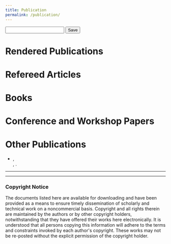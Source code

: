 ```yaml
---
title: Publication
permalink: /publication/
---
```


<head>
<script type="text/javascript" src="https://cdn.jsdelivr.net/gh/pcooksey/bibtex-js/src/bibtex_js.js">
  <textarea id="bibtex_input" style="display:none;">
          @article{Haglund2019142,
          abstract = {With the expiration of key patents on additive manufacturing, 3D printing devices have become extremely inexpensive. Therefore, the use of 3D printing in biomedical applications has blossomed in the past decade. Low-cost, high-quality instruments have become widely used in both industrial and academic settings. Fused deposition modeling using polymers such as polylactic acid, polycaprolactone, or other composites are now combined with bioprinting to open new avenues to cutting-edge research toward musculoskeletal repair and regeneration such as prevascularized bone or soft-tissue constructs. Most importantly, these tools are being widely used to generate composite scaffolds representing matrices on which to culture cells of various tissue types such as bone, cartilage, cardiac, and nervous tissue. 3D printed composite matrix scaffolds are being tested in sophisticated in vitro and in vivo preclinical models, paving the way for future clinical translation where the ultimate goal is to generate functional replacement tissues.},
          annote = {cited By 0},
          author = {Haglund, Lisbet and Ahangar, Pouyan and Rosenzweig, Derek H.},
          doi = {10.1016/j.cobme.2019.06.002},
          issn = {24684511},
          journal = {Current Opinion in Biomedical Engineering},
          keywords = {3D printed,Bioprinted,Composite,Hydrogels,Matrix scaffold,Tissue engineering},
          pages = {142--148},
          title = {{Advancements in 3D printed scaffolds to mimic matrix complexities for musculoskeletal repair}},
          volume = {10},
          year = {2019}
          }
        @article{Fairag201915306,
        abstract = {Large bone defects represent a significant challenge for clinicians and surgeons. Tissue engineering for bone regeneration represents an innovative solution for this dilemma and may yield attractive alternate bone substitutes. Three-dimensional (3D) printing with inexpensive desktop printers shows promise in generating high-resolution structures mimicking native tissues using biocompatible, biodegradable, and cost-effective thermoplastics, which are already FDA-approved for food use, drug delivery, and many medical devices. Microporous 3D-printed polylactic acid scaffolds, with different pore sizes (500, 750, and 1000 $\mu$m), were designed and manufactured using an inexpensive desktop 3D printer, and the mechanical properties were assessed. The scaffolds were compared for cell growth, activity, and bone-like tissue formation using primary human osteoblasts. Osteoblasts showed high proliferation, metabolic activity, and osteogenic matrix protein production, in which 750 $\mu$m pore-size scaffolds showed superiority. Further experimentation using human mesenchymal stem cells on 750 $\mu$m pore scaffolds showed their ability in supporting osteogenic differentiation. These findings suggest that even in the absence of any surface modifications, low-cost 750 $\mu$m pore-size 3D-printed scaffolds may be suitable as a bone substitute for repair of large bone defects.},
        annote = {cited By 7},
        author = {Fairag, Rayan and Rosenzweig, Derek H. and Ramirez-Garcialuna, Jose L. and Weber, Michael H. and Haglund, Lisbet},
        doi = {10.1021/acsami.9b02502},
        issn = {19448252},
        journal = {ACS Applied Materials and Interfaces},
        keywords = {3D printing,PLA,bone defect,bone repair,human osteoblasts,low-cost,mesenchymal stem cells,tissue engineering},
        number = {17},
        pages = {15306--15315},
        title = {{Three-Dimensional Printed Polylactic Acid Scaffolds Promote Bone-like Matrix Deposition in Vitro}},
        volume = {11},
        year = {2019}
        }
        @article{Ahangar2019,
        abstract = {Additive manufacturing (AM) has emerged over the past four decades as a cost-effective, on-demand modality for fabrication of geometrically complex objects. The ability to design and print virtually any object shape using a diverse array of materials, such as metals, polymers, ceramics and bioinks, has allowed for the adoption of this technology for biomedical applications in both research and clinical settings. Current advancements in tissue engineering and regeneration, therapeutic delivery, medical device fabrication and operative management planning ensure that AM will continue to play an increasingly important role in the future of healthcare. In this review, we outline current biomedical applications of common AM techniques and materials.},
        annote = {cited By 11},
        author = {Ahangar, Pouyan and Cooke, Megan E. and Weber, Michael H. and Rosenzweig, Derek H.},
        doi = {10.3390/app9081713},
        issn = {20763417},
        journal = {Applied Sciences (Switzerland)},
        keywords = {3D printing,Additive manufacturing,Biomedical devices,Bioprinting,Rapid prototyping,Regenerative medicine,Tissue engineering},
        number = {8},
        title = {{Current biomedical applications of 3D printing and additive manufacturing}},
        volume = {9},
        year = {2019}
        }
        @article{Akoury2019,
        abstract = {Background: Bisphosphonates (BPs) including zoledronate (zol) have become standard care for bone metastases as they effectively inhibit tumor-induced osteolysis and associated pain. Several studies have also suggested that zol has direct anti-tumor activity. Systemic administration at high doses is the current approach to deliver zol, yet it has been associated with debilitating side effects. Local therapeutic delivery offers the ability to administer much lower total dosage, while at the same time maintaining sustained high-local drug concentration directly at the target treatment site. Here, we aimed to assess effects of lower doses of zol on bone metastases over a longer time. Methods: Prostate cancer cell line LAPC4 and prostate-induced bone metastasis cells were treated with zol at 1, 3 and 10 $\mu$M for 7 days. Following treatment, cell proliferation was assessed using Almarblue{\textregistered}, Vybrant MTT{\textregistered}, and Live/Dead{\textregistered} viability/cytotoxicity assays. Additionally, cell migration and invasion were carried out using Falcon™ cell culture inserts and Cultrex{\textregistered} 3D spheroid cell invasion assays respectively. Results: We show that treatment with 3-10 $\mu$M zol over 7-days significantly decreased cell proliferation in both the prostate cancer cell line LAPC4 and cells from spine metastases secondary to prostate cancer. Using the same low-dose and longer time course for treatment, we demonstrate that 10 $\mu$M zol also significantly inhibits tumor cell migration and 3D-cell growth/invasion. Conclusions: This project harnesses the potential of using zol at low doses for longer treatment periods, which may be a viable treatment modality when coupled with biomaterials or biodevices for local delivery.},
        annote = {cited By 1},
        author = {Akoury, Elie and Ahangar, Pouyan and Nour, Antone and Lapointe, Jacques and Gu{\'{e}}rard, Karl Philippe and Haglund, Lisbet and Rosenzweig, Derek H. and Weber, Michael H.},
        doi = {10.1186/s12935-019-0745-x},
        issn = {14752867},
        journal = {Cancer Cell International},
        keywords = {Bone metastases secondary to prostate,Cellular assays,Direct in vitro treatment,Low doses,Zoledronate},
        number = {1},
        title = {{Low-dose zoledronate for the treatment of bone metastasis secondary to prostate cancer}},
        volume = {19},
        year = {2019}
        }
        @conference{Akoury20191245,
        abstract = {Zoledronate (Zol) is a bone-preserving/ anti-Tumoral drug that is widely used for the treatment of many cancers including spinal bone metastases. High systemic Zol doses required to elicit an adequate effect in the spine often lead to significant side effects, limiting its prolonged use and effectiveness. Here, we aim to provide an alternative strategy to locally deliver Zol at the tumor site. We show that nanoporous 3D-printed scaffolds can be loaded with Zol and possess the ability to release Zol (10-28{\%}) over a sustained period. Additionally, we demonstrate that Zol-impregnated scaffolds, mostly Gel Lay, impair the proliferation of the prostate cancer cell line LAPC4 and the prostate-induced bone metastasis cells in vitro. 3D-printed nanoporous polymers offer a novel and versatile opportunity for potential local delivery of drugs in future clinical settings. These polymers can decrease systemic exposure and related side effects of Zol while at the same time concentrating the drug effect at the tumor site thereby inhibiting tumor proliferation. Also, these scaffolds could be co-printed or coupled with other materials to produce custom implants that offer better structural support for bone growth at the tumor site following resection.},
        annote = {cited By 1},
        author = {Akoury, Elie and Weber, Michael H. and Rosenzweig, Derek H.},
        booktitle = {MRS Advances},
        doi = {10.1557/adv.2019.156},
        issn = {20598521},
        keywords = {3D printing,nanostructure},
        number = {21},
        pages = {1245--1251},
        title = {{3D-Printed Nanoporous Scaffolds Impregnated with Zoledronate for the Treatment of Spinal Bone Metastases}},
        volume = {4},
        year = {2019}
        }
        @article{Ahangar2018,
        abstract = {The spine is the most common site of bone metastasis, often originating from prostate, lung, and breast cancers. High systemic doses of chemotherapeutics such as doxorubicin (DOX), cisplatin, or paclitaxel often have severe side effects. Surgical removal of spine metastases also leaves large defects which cannot spontaneously heal and require bone grafting. To circumvent these issues, we designed an approach for local chemotherapeutic delivery within 3D-printed scaffolds which could also potentially serve as a bone substitute. Direct treatment of prostate cancer cell line LAPC4 and patient derived spine metastases cells with 0.01 $\mu$M DOX significantly reduced metabolic activity, proliferation, migration, and spheroid growth. We then assessed uptake and release of DOX in a series of porous 3D-printed scaffolds on LAPC4 cells as well as patient-derived spine metastases cells. Over seven days, 60-75{\%} of DOX loaded onto scaffolds could be released, which significantly reduced metabolic activity and proliferation of both LAPC4 and patient derived cells, while unloaded scaffolds had no effect. Porous 3D-printed scaffolds may provide a novel and inexpensive approach to locally deliver chemotherapeutics in a patient-specific manner at tumor resection sites. With a composite design to enhance strength and promote sustained drug release, the scaffolds could reduce systemic negative effects, enhance bone repair, and improve patient outcomes.},
        annote = {cited By 5},
        author = {Ahangar, Pouyan and Akoury, Elie and Luna, Ana Sofia Ramirez Garcia and Nour, Antone and Weber, Michael H. and Rosenzweig, Derek H.},
        doi = {10.3390/ma11091485},
        issn = {19961944},
        journal = {Materials},
        keywords = {Bone metastases,Bone substitute,Doxorubicin,Local delivery,Low-cost 3D printing,Nanoporous filament,Prostate cancer},
        number = {9},
        title = {{Nanoporous 3D-printed scaffolds for local doxorubicin delivery in bone metastases secondary to prostate cancer}},
        volume = {11},
        year = {2018}
        }
        @article{Gutman2018E365,
        abstract = {Study Design.Meta-analysis of published randomized controlled trials (RCTs).Objective.To determine whether anterior cervical discectomy and fusion (ACDF), cervical disc replacement (CDR), or minimally invasive posterior cervical foraminotomy (MI-PCF) provides the best outcomes for patients with symptomatic single-level, single-side, and cervical radiculopathy.Summary of Background Data.The surgical treatment of cervical radiculopathy is still controversial. ACDF has been widely used as a "gold standard." CDR has evolved and become a motion-preserving alternative with a potentially lower incidence of adjacent segment disease. However, both techniques require anterior neck dissection that carries a potential for serious morbidity. MI-PCF is a motion-preserving technique that can be performed with minimal invasiveness but has not gained universal acceptance.Methods.Electronic database search for RCTs comparing the efficacy and effectiveness of ACDF, CDR, and MI-PCF was performed. Meta-analysis was done for secondary surgical procedures and adverse events.Results.A total of 358 studies were retrieved, of which four RCT reports met the inclusion criteria for this study. Three studies present clinical data comparing ACDF and CDR, and one study presents data comparing ACDF and MI-PCF. Available data from the RCTs analyzed concluded that ACDF, CDR, and MI-PCF result in significant improvements in relevant symptoms, clinical, and functional outcomes in patients with single-level, single side cervical radiculopathy refractory to nonoperative treatment. CDR had the lowest percentage of secondary surgical procedures (P=0.0178) whereas MICPF had the lowest percentage of adverse events (P{\textless}0.0001).Conclusion.All three techniques are effective in treating cervical radicular symptoms. MI-PCF has the lowest rate of adverse events whereas CDR has the lowest rate of secondary procedures. There is insufficient evidence to show which technique is the most effective and provides the longest-lasting symptom relief.Level of Evidence.},
        annote = {cited By 14},
        author = {Gutman, Gabriel and Rosenzweig, Derek H. and Golan, Jeff D.},
        doi = {10.1097/BRS.0000000000002324},
        issn = {15281159},
        journal = {Spine},
        keywords = {anterior cervical discectomy and fusion,cervical disc arthroplasty,cervical radiculopathy,minimally invasive posterior cervical foraminotomy,spine surgery},
        number = {6},
        pages = {E365--E372},
        title = {{Surgical Treatment of Cervical Radiculopathy}},
        volume = {43},
        year = {2018}
        }
        @article{Rosenzweig2018200,
        abstract = {Numerous studies show promise for cell-based tissue engineering strategies aiming to repair painful intervertebral disc (IVD) degeneration. However, clinical translation to human IVD repair is slow. In the present study, the regenerative potential of an autologous nucleus pulposus (NP)-cell-seeded thermoresponsive hyaluronic acid hydrogel in human lumbar IVDs was assessed under physiological conditions. First, agarose-encased in vitro constructs were developed, showing greater than 90 {\%} NP cell viability and high proteoglycan deposition within HA-pNIPAM hydrogels following 3 weeks of dynamic loading. Second, a bovine-induced IVD degeneration model was used to optimise and validate T1$\rho$ magnetic resonance imaging (MRI) for detection of changes in proteoglycan content in isolated intact IVDs. Finally, isolated intact human lumbar IVDs were pre-scanned using the established MRI sequence. Then, IVDs were injected with HA-pNIPAM hydrogel alone or autologous NP-cell-seeded. Next, the treated IVDs were cultured under cyclic dynamic loading for 5 weeks. Post-treatment T1$\rho$ values were significantly higher as compared to pre-treatment scans within the same IVD and region of interest. Histological evaluation of treated human IVDs showed that the implanted hydrogel alone accumulated proteoglycans, while those that contained NP cells also displayed neo-matrix-surrounded cells within the gel. The study indicated a clinical potential for repairing early degenerative human IVDs using autologous cells/hydrogel suspensions. This unique IVD culture setup, combined with the long-term physiological culture of intact human IVDs, allowed for a more clinically relevant evaluation of human tissue repair and regeneration, which otherwise could not be replicated using the available in vitro and in vivo models.},
        annote = {cited By 4},
        author = {Rosenzweig, D. H. and Fairag, R. and Mathieu, A. P. and Li, L. and Eglin, D. and D'este, M. and Steffen, T. and Weber, M. H. and Ouellet, J. A. and Haglund, Lisbet},
        doi = {10.22203/eCM.v036a15},
        issn = {14732262},
        journal = {European Cells and Materials},
        keywords = {Autologous cell implantation,Bioreactors,Human intervertebral disc,Hydrogel,Nucleus pulposus,T1$\rho$ magnetic resonance imaging,Tissue engineering},
        pages = {200--217},
        pmid = {30370912},
        title = {{Thermoreversi ble hyaluronan-hydrogel and autologous nucleus pulposus cell deli very regenerates human i ntervertebral di scs i n an ex vi vo, physi ologi cal organ culture model}},
        volume = {36},
        year = {2018}
        }
        @article{Krock2017,
        abstract = {Toll-like receptors (TLR) are activated by endogenous alarmins such as fragmented extracellular matrix compounds found in the degenerating disc. TLRs regulate cytokine, neurotrophin, and protease expression in human disc cells in vitro, and thus control key factors in disc degeneration. However, whether TLR activation leads to degenerative changes in intact human discs is unclear. Nucleus pulposus (NP) cells isolated from non-degenerating discs increase IL-1$\beta$ and nerve growth factor gene expression following treatment with Pam2CSK4 (TLR2/6 agonist) but not Pam3CSK4 (TLR1/2 agonist). Challenging NP cells with Pam2CSK4 or 30 kDa fibronectin fragments (FN-f, an endogenous TLR2 and TLR4 alarmin) increased secretion of proinflammatory cytokines. We then investigated the effect of TLR activation in intact, non-degenerate, ex vivo human discs. Discs were injected with PBS, Pam2CSK4 and FN-f, and cultured for 28 days. TLR activation increased proteoglycan and ECM protein release into the culture media and decreased proteoglycan content in the NP. Proteases, including MMP3, 13 and HTRA1, are secreted at higher levels following TLR activation. In addition, proinflammatory cytokine levels, including IL-6, TNF$\alpha$ and IFN$\gamma$, increased following TLR activation. These results indicate that TLR activation induces degeneration in human discs. Therefore, TLRs are potential disease-modifying therapeutic targets to slow disc degeneration.},
        annote = {cited By 7},
        author = {Krock, Emerson and Rosenzweig, Derek H. and Currie, J. Brooke and Bisson, Daniel G. and Ouellet, Jean A. and Haglund, Lisbet},
        doi = {10.1038/s41598-017-17472-1},
        issn = {20452322},
        journal = {Scientific Reports},
        number = {1},
        title = {{Toll-like receptor activation induces degeneration of human intervertebral discs}},
        volume = {7},
        year = {2017}
        }
        @article{Nooh20178,
        abstract = {Bisphosphonates (BPs) have recently been shown to have direct anti-tumor properties. Systemic treatment with BPs can have multiple adverse effects such as osteonecrosis of the jaw and BP induced bone fracturing and spine instability. While benefits of systemic BP treatments may outweigh risks, local treatment with BPs has been explored as an alternate strategy to reduce unwarranted risk. In the present study, we examined whether local delivery of BPs inhibits tumor-induced osteolysis and tumor growth more effectively than systemic treatment in an animal model of tumor-induced bone disease. Following establishment of an intra-tibial model of bone metastases in athymic mice, the experimental group was treated by local administration of zoledronate into the tibial lesion. A comparison of the effect of local versus systemic delivery of zoledronate on the formation of tumor-induced osteolysis was also carried out. A significant increase in mean bone volume/tissue volume {\%} (BV/TV) of the locally treated group (12.30±2.80{\%}) compared to the control group (7.13±1.22{\%}) (P{\textless}0.001). Additionally, there was a significant increase in the BV/TV (10.90±1.25{\%}) in the locally treated group compared to the systemically treated group (7.53±0.75{\%}) (P=0.005). These preliminary results suggest that local delivery of BPs outperforms both systemic and control treatments to inhibit tumor-induced osteolysis.},
        annote = {cited By 3},
        author = {Nooh, Anas and Zhang, Yu Ling and Sato, Daisuke and Rosenzweig, Derek H. and Tabari{\`{e}}s, S{\'{e}}bastien and Siegel, Peter and Barralet, Jake E. and Weber, Michael H.},
        doi = {10.1016/j.jbo.2017.01.001},
        issn = {22121374},
        journal = {Journal of Bone Oncology},
        keywords = {Bisphosphonates,Bone metastases,Cancer pain,Local treatment,Osteolysis,Xenograft},
        pages = {8--15},
        title = {{Intra-tumor delivery of zoledronate mitigates metastasis-induced osteolysis superior to systemic administration}},
        volume = {6},
        year = {2017}
        }
        @article{Rosenzweig2017240,
        abstract = {Autologous NP cell implantation is a potential therapeutic avenue for intervertebral disc (IVD) degeneration. However, monolayer expansion of cells isolated from surgical samples may negatively impact matrix production by way of dedifferentiation. Previously, we have used a continuous expansion culture system to successfully preserve a chondrocyte phenotype. In this work, we hypothesised that continuous expansion culture could also preserve nucleus pulposus (NP) phenotype. We confirmed that serial passaging drove NP dedifferentiation by significantly decreasing collagen type II, aggrecan and chondroadherin (CHAD) gene expression, compared to freshly isolated cells. Proliferation, gene expression profile and matrix production in both culture conditions were compared using primary bovine NP cells. Both standard culture and continuous culture produced clinically relevant cell populations. However, continuous culture cells maintained significantly higher collagen type II, aggrecan and CHAD transcript expression levels. Also, continuous expansion cells generated greater amounts of proteoglycan, collagen type II and aggrecan protein deposition in pellet cultures. To our surprise, continuous expansion of human intervertebral disc cells – isolated from acute herniation tissue – produced less collagen type II, aggrecan and CHAD genes and proteins, compared to standard culture. Also, continuous culture of cells isolated from young non-degenerate tissue did not preserve gene and protein expression, compared to standard culture. These data indicated that primary bovine and human NP cells responded differently to continuous culture, where the positive effects observed for bovine cells did not translate to human cells. Therefore, caution must be exercised when choosing animal models and cell sources for pre-clinical studies.},
        annote = {cited By 7},
        author = {Rosenzweig, D. H. and {Tremblay Gravel}, J. and Bisson, D. and Ouellet, J. A. and Weber, M. H. and Haglund, Lisbet},
        doi = {10.22203/eCM.v033a18},
        issn = {14732262},
        journal = {European Cells and Materials},
        keywords = {Cell culture,Elastic culture surfaces,Intervertebral disc,Nucleus pulposus cells,Tissue engineering},
        pages = {240--251},
        title = {{Comparative analysis in continuous expansion of bovine and human primary nucleus pulposus cells for tissue repair applications}},
        volume = {33},
        year = {2017}
        }
        @article{Krock20163541,
        abstract = {Nerve growth factor (NGF) contributes to the development of chronic pain associated with degenerative connective tissue pathologies, such as intervertebral disc degeneration and osteoarthritis. However, surprisingly little is known about the regulation of NGF in these conditions. Toll-like receptors (TLR) are pattern recognition receptors classically associated with innate immunity but more recently were found to be activated by endogenous alarmins such as fragmented extracellular matrix proteins found in degenerating discs or cartilage. In this study we investigated if TLR activation regulates NGF and which signaling mechanisms control this response in intervertebral discs. TLR2 agonists, TLR4 agonists, or IL-1$\beta$ (control) treatment increased NGF, brain-derived neurotrophic factor (BDNF), and IL-1$\beta$ gene expression in human disc cells isolated from healthy, pain-free organ donors. However, only TLR2 activation or IL-1$\beta$ treatment increased NGF protein secretion. TLR2 activation increased p38, ERK1/2, and p65 activity and increased p65 translocation to the cell nucleus. JNK activity was not affected by TLR2 activation. Inhibition of NF-$\kappa$B, and to a lesser extent p38, but not ERK1/2 activity, blocked TLR2-driven NGF up-regulation at both the transcript and protein levels. These results provide a novel mechanism of NGF regulation in the intervertebral disc and potentially other pathogenic connective tissues. TLR2 and NF-$\kappa$B signaling are known to increase cytokines and proteases, which accelerate matrix degradation. Therefore, TLR2 or NF-$\kappa$B inhibition may both attenuate chronic pain and slow the degenerative progress in vivo.},
        annote = {cited By 26},
        author = {Krock, Emerson and Currie, J. Brooke and Weber, Michael H. and Ouellet, Jean A. and Stone, Laura S. and Rosenzweig, Derek H. and Haglund, Lisbet},
        doi = {10.1074/jbc.M115.675900},
        issn = {1083351X},
        journal = {Journal of Biological Chemistry},
        number = {7},
        pages = {3541--3551},
        title = {{Nerve growth factor is regulated by toll-like receptor 2 in human intervertebral discs}},
        volume = {291},
        year = {2016}
        }
        @article{Jalani20161078,
        abstract = {Lanthanide-doped upconverting nanoparticles (UCNPs) have emerged as excellent nanotransducers for converting longer wavelength near-infrared (NIR) light to shorter wavelengths spanning the ultraviolet (UV) to the visible (Vis) regions of the spectrum via a multiphoton absorption process, known as upconversion. Here, we report the development of NIR to UV-Vis-NIR UCNPs consisting of LiYF4:Yb3+/Tm3+@SiO2 individually coated with a 10 ± 2 nm layer of chitosan (CH) hydrogel cross-linked with a photocleavable cross-linker (PhL). We encapsulated fluorescent-bovine serum albumin (FITC-BSA) inside the gel. Under 980 nm excitation, the upconverted UV emission cleaves the PhL cross-links and instantaneously liberates the FITC-BSA under 2 cm thick tissue. The release is immediately arrested if the excitation source is switched off. The upconverted NIR light allows for the tracking of particles under the tissue. Nucleus pulposus (NP) cells cultured with UCNPs are viable both in the presence and in the absence of laser irradiation. Controlled drug delivery of large biomolecules and deep tissue imaging make this system an excellent theranostic platform for tissue engineering, biomapping, and cellular imaging applications.},
        annote = {cited By 104},
        author = {Jalani, Ghulam and Naccache, Rafik and Rosenzweig, Derek H. and Haglund, Lisbet and Vetrone, Fiorenzo and Cerruti, Marta},
        doi = {10.1021/jacs.5b12357},
        issn = {15205126},
        journal = {Journal of the American Chemical Society},
        number = {3},
        pages = {1078--1083},
        title = {{Photocleavable Hydrogel-Coated Upconverting Nanoparticles: A Multifunctional Theranostic Platform for NIR Imaging and On-Demand Macromolecular Delivery}},
        volume = {138},
        year = {2016}
        }
        @article{Rosenzweig201626,
        abstract = {Low back pain originating from intervertebral disc (IVD) degenerationaffectsthequalityoflifeformillionsof people, and it is a major contributor to global healthcare costs. Long-term culture of intact IVDs is necessary to develop ex vivomodels of human IVD degeneration and repair, where the relationship between mechanobiology, disc matrix composition and metabolism can be better understood. Abioreactor wasdevelopedthat facilitates culture of intact human IVDs in a controlled, dynamically loaded environment. Tissue integrity and cell viability was evaluated under 3 different loading conditions: low 0.1-0.3, medium 0.1-0.6 and high 0.1-1.2 MPa. Cell viability was maintained {\textgreater} 80 {\%} throughout the disc at low and medium loads, whereas it dropped to approximately 70 {\%} (NP) and 50 {\%} (AF) under high loads. Although cell viability was affected at high loads, there was no evidence of sGAG loss, changes in newly synthesised collagen type II or chondroadherin fragmentation. Sulphated GAG content remained at a stable level of approximately 50 µg sGAG/mg tissue in all loading protocols. To evaluate the feasibility oftissuerepairstrategieswithcellsupplementation, human NP cells were transplanted into discs within a thermoreversible hyaluronan hydrogel. The discs were loaded under medium loads, and the injected cells remained largely localised to the NP region. This study demonstrates the feasibility of culturing human IVDs for 14 days under cyclic dynamic loading conditions. The system allows the determination a safe range-of-loading and presents a platform to evaluate cell therapies and help to elucidate the effect of load following cell-based therapies.},
        annote = {cited By 10},
        author = {Rosenzweig, D. H. and Gawri, R. and Moir, J. and Beckman, L. and Eglin, D. and Steffen, T. and Roughley, P. J. and Ouellet, J. A. and Haglund, Lisbet},
        doi = {10.22203/eCM.v031a03},
        issn = {14732262},
        journal = {European Cells and Materials},
        keywords = {Bioreactor,Cell therapy,Dynamic loading,Hydrogel,Intervertebral discs,Organ culture,Tissue regeneration},
        pages = {26--39},
        pmid = {26728497},
        title = {{Dynamic loading, matrix maintenance and cell injection therapy of human intervertebral discs cultured in a bioreactor}},
        volume = {31},
        year = {2016}
        }
        @article{Jalani201511255,
        abstract = {To design a biodegradable hydrogel as cell support, one should know its in vivo degradation rate. A technique commonly used to track gel degradation is fluorescence spectroscopy. However, the fluorescence from conventional fluorophores quickly decays, and the fluorophores are often moderately cytotoxic. Most importantly, they require ultraviolet or visible (UV-Vis) light as the excitation source, which cannot penetrate deeply through biological tissues. Lanthanide-doped upconverting nanoparticles (UCNPs) are exciting alternatives to conventional fluorophores because they can convert near-infrared (NIR) to UV-Vis-NIR light via a sequential multiphoton absorption process referred to as upconversion. NIR light can penetrate up to few cm inside tissues, thus making these UCNPs much better probes than conventional fluorophores for in vivo monitoring. Also, UCNPs have narrow emission bands, high photoluminescence (PL) signal-to-noise ratio, low cytotoxicity and good physical and chemical stability. Here, we show a nanocomposite system consisting of a biodegradable, in situ thermogelling injectable hydrogel made of chitosan and hyaluronic acid encapsulating silica-coated LiYF4:Yb3+/Tm3+ UCNPs. We use these UCNPs as photoluminescent tags to monitor the gel degradation inside live, cultured intervertebral discs (IVDs) over a period of 3 weeks. PL spectroscopy and NIR imaging show that NIR-to-NIR upconversion of LiYF4:Yb3+/Tm3+@SiO2 UCNPs allows for tracking of the gel degradation in living tissues. Both in vitro and ex vivo release of UCNPs follow a similar trend during the first 5 days; after this time, ex vivo release becomes faster than in vitro, indicating a faster gel degradation ex vivo. Also, the amount of released UCNPs in vitro increases continuously up to 3 weeks, while it plateaus after 15 days inside the IVDs showing a homogenous distribution of UCNPs throughout the IVD tissue. This non-invasive optical method for real time, live tissue imaging holds great potential for tissue analysis, biomapping and bioimaging applications.},
        annote = {cited By 33},
        author = {Jalani, Ghulam and Naccache, Rafik and Rosenzweig, Derek H. and Lerouge, Sophie and Haglund, Lisbet and Vetrone, Fiorenzo and Cerruti, Marta},
        doi = {10.1039/c5nr02482j},
        issn = {20403372},
        journal = {Nanoscale},
        number = {26},
        pages = {11255--11262},
        title = {{Real-time, non-invasive monitoring of hydrogel degradation using LiYF4:Yb3+/Tm3+ NIR-to-NIR upconverting nanoparticles}},
        volume = {7},
        year = {2015}
        }
        @article{Rosenzweig201515118,
        abstract = {Painful degeneration of soft tissues accounts for high socioeconomic costs. Tissue engineering aims to provide biomimetics recapitulating native tissues. Biocompatible thermoplastics for 3D printing can generate high-resolution structures resembling tissue extracellular matrix. Large-pore 3D-printed acrylonitrile butadiene styrene (ABS) and polylactic acid (PLA) scaffolds were compared for cell ingrowth, viability, and tissue generation. Primary articular chondrocytes and nucleus pulposus (NP) cells were cultured on ABS and PLA scaffolds for three weeks. Both cell types proliferated well, showed high viability, and produced ample amounts of proteoglycan and collagen type II on both scaffolds. NP generated more matrix than chondrocytes; however, no difference was observed between scaffold types. Mechanical testing revealed sustained scaffold stability. This study demonstrates that chondrocytes and NP cells can proliferate on both ABS and PLA scaffolds printed with a simplistic, inexpensive desktop 3D printer. Moreover, NP cells produced more proteoglycan than chondrocytes, irrespective of thermoplastic type, indicating that cells maintain individual phenotype over the three-week culture period. Future scaffold designs covering larger pore sizes and better mimicking native tissue structure combined with more flexible or resorbable materials may provide implantable constructs with the proper structure, function, and cellularity necessary for potential cartilage and disc tissue repair in vivo.},
        annote = {cited By 128},
        author = {Rosenzweig, Derek H. and Carelli, Eric and Steffen, Thomas and Jarzem, Peter and Haglund, Lisbet},
        doi = {10.3390/ijms160715118},
        issn = {14220067},
        journal = {International Journal of Molecular Sciences},
        keywords = {3D printing,ABS,Chondrocyte,Intervertebral disc,Nucleus pulposus,PLA,Tissue engineering},
        number = {7},
        pages = {15118--15135},
        title = {{3D-printed ABS and PLA scaffolds for cartilage and nucleus pulposustissue regeneration}},
        volume = {16},
        year = {2015}
        }
        @article{Krock2015317,
        abstract = &copy; 2015 Bentham Science Publishers. Intervertebral disc degeneration is directly linked to chronic low back pain, a condition that affects multitudes of people world-wide and presents tremendous direct and indirect health costs. Water- loss, inflammation and disruption of the extracellular matrix ultimately result in loss of tissue function and associated pain. Cytokines present in degenerate tissue can upregulate protease activity and directly causes pain. Non-invasive therapies provide limited efficacy for pain management, and surgical intervention is therefore often required to treat chronic low back pain. Disc removal can offer immediate pain-relief, however degeneration of adjacent segments can occur and pain can return. To circumvent the caveats of recurring pain and invasive surgeries, stem cell therapy is currently being investigated as a promising means to repair degenerating discs. However, while initial studies have shown promise, few studies have addressed whether stem cell therapies can modulate the inflammatory microenvironment or whether cytokines can affect the ability of the implanted cells to repair damaged tissue. This review focuses briefly on mechanisms of disc degeneration, with more attention given to the role of inflammatory milieu in this process. Cytokine upregulation in disc degeneration, the potential role of tolllike receptor signaling, and effects of these inflammatory factors on stem cells will be discussed. We find that while stem cell differentiation can be negatively influenced by inflammatory cytokines, stem cells can potentially have anti-inflammatory effects. We conclude that further investigation of stem cell interactions with the inflammatory microenvironment is required, and that priming of stem cells under various conditions may be necessary for optimal therapeutic value for intervertebral disc repair and pain reduction.},
        annote = {cited By 20},
        author = {Krock, Emerson and Rosenzweig, Derek and Haglund, Lisbet},
        doi = {10.2174/1574888x10666150211161956},
        issn = {1574888X},
        journal = {Current Stem Cell Research {\&} Therapy},
        number = {4},
        pages = {317--328},
        title = {{The Inflammatory Milieu of the Degenerate Disc: Is Mesenchymal Stem Cell-based Therapy for Intervertebral Disc Repair a Feasible Approach?}},
        volume = {10},
        year = {2015}
        }
        @article{Jalani2015473,
        abstract = {Injectable hydrogels are extensively used in drug delivery and tissue engineering to administer drugs, genes, growth factors and live cells. We report a method to produce tough, in-situ thermogelling, non-toxic, injectable hydrogels made of chitosan and hyaluronic acid co-crosslinked with $\beta$-glycerophophate and genipin. The gels are highly homogeneous and form within 32 min, i.e., faster than gels crosslinked with either genipin or $\beta$-glycerophophate. The shear strength of co-crosslinked hydrogels is 3.5 kPa, higher than any chitosan-based gel reported. Chondrocytes and nucleus pulposus cells thrive inside the gels and produce large amounts of collagen II. Injection in rats shows that the gels form in-vivo within a short time and remain well localized for more than one week while the rats remain healthy and active. The excellent mechanical properties, fast in-situ gelation, good biocompatibility and the ability to encapsulate live cells at physiological conditions make these hydrogels ideal for tissue engineering, especially cartilage regeneration. Homogenous, insitu thermogelling, highly tough, non-toxic injectable hydrogels from chitosan and hyaluronic acid co-crosslinked with $\beta$-glycerophophate and genipin are produced. The co-crosslinked gels form faster than genipin-only crosslinked gels and are 2.5 times stronger than ionically crosslinked gels. Homogenously dispersed cells express enhanced amount of collagen II, showing the great potential of these gels for cartilage tissue engineering.},
        annote = {cited By 15},
        author = {Jalani, Ghulam and Rosenzweig, Derek H. and Makhoul, Georges and Abdalla, Sherif and Cecere, Renzo and Vetrone, Fiorenzo and Haglund, Lisbet and Cerruti, Marta},
        doi = {10.1002/mabi.201400406},
        issn = {16165195},
        journal = {Macromolecular Bioscience},
        keywords = {crosslinking,genipin,hydrogels,in-situ thermogelling,injectable},
        number = {4},
        pages = {473--480},
        title = {{Tough, in-situ thermogelling, injectable hydrogels for biomedical applications}},
        volume = {15},
        year = {2015}
        }
        @article{Rosenzweig201414427,
        abstract = {Osteoarthritis (OA) is a debilitating joint disorder resulting from an incompletely understood combination of mechanical, biological, and biochemical processes. OA is often accompanied by inflammation and pain, whereby cytokines associated with chronic OA can up-regulate expression of neurotrophic factors such as nerve growth factor (NGF). Several studies suggest a role for cytokines and NGF in OA pain, however the effects of changing mechanical properties in OA tissue on chondrocyte metabolism remain unclear. Here, we used high-extension silicone rubber membranes to examine if high mechanical strain (HMS) of primary articular chondrocytes increases inflammatory gene expression and promotes neurotrophic factor release. HMS cultured chondrocytes displayed up-regulated NGF, TNF$\alpha$ and ADAMTS4 gene expression while decreasing TLR2 expression, as compared to static controls. HMS culture increased p38 MAPK activity compared to static controls. Conditioned medium from HMS dynamic cultures, but not static cultures, induced significant neurite sprouting in PC12 cells. The increased neurite sprouting was accompanied by consistent increases in PC12 cell death. Low-frequency high-magnitude mechanical strain of primary articular chondrocytes in vitro drives factor secretion associated with degenerative joint disease and joint pain. This study provides evidence for a direct link between cellular strain, secretory factors, neo-innervation, and pain in OA pathology. &copy; 2014 by the authors; licensee MDPI, Basel, Switzerland.},
        annote = {cited By 13},
        author = {Rosenzweig, Derek H. and Quinn, Thomas M. and Haglun, Lisbet},
        doi = {10.3390/ijms150814427},
        issn = {14220067},
        journal = {International Journal of Molecular Sciences},
        keywords = {Articular cartilage,Inflammation,Mechanical stretch,Nerve growth factor,Osteoarthritis,Pain,p38 MAPK},
        number = {8},
        pages = {14427--14441},
        title = {{Low-frequency high-magnitude mechanical strain of articular chondrocytes activates p38 MAPK and induces phenotypic changes associated with osteoarthritis and pain}},
        volume = {15},
        year = {2014}
        }
        @article{Gawri2014,
        abstract = {Introduction:Excessive mechanical loading of intervertebral discs (IVDs) is thought to alter matrix properties and influence disc cell metabolism, contributing to degenerative disc disease and development of discogenic pain. However, little is known about how mechanical strain induces these changes. This study investigated the cellular and molecular changes as well as which inflammatory receptors and cytokines were upregulated in human intervertebral disc cells exposed to high mechanical strain (HMS) at low frequency. The impact of these metabolic changes on neuronal differentiation was also explored to determine a role in the development of disc degeneration and discogenic pain.Methods:Isolated human annulus fibrosus (AF) and nucleus pulposus (NP) cells were exposed to HMS (20{\%} cyclical stretch at 0.001 Hz) on high-extension silicone rubber dishes coupled to a mechanical stretching apparatus and compared to static control cultures. Gene expression of Toll-like receptors (TLRs), neuronal growth factor (NGF) and tumour necrosis factor $\alpha$ (TNF$\alpha$) was assessed. Collected conditioned media were analysed for cytokine content and applied to rat pheocromocytoma PC12 cells for neuronal differentiation assessment.Results:HMS caused upregulation of TLR2, TLR4, NGF and TNF$\alpha$ gene expression in IVD cells. Medium from HMS cultures contained elevated levels of growth-related oncogene, interleukin 6 (IL-6), IL-8, IL-15, monocyte chemoattractant protein 1 (MCP-1), MCP-3, monokine induced by $\gamma$ interferon, transforming growth factor $\beta$1, TNF$\alpha$ and NGF. Exposure of PC12 cells to HMS-conditioned media resulted in both increased neurite sprouting and cell death.Conclusions:HMS culture of IVD cells in vitro drives cytokine and inflammatory responses associated with degenerative disc disease and low-back pain. This study provides evidence for a direct link between cellular strain, secretory factors, neoinnervation and potential degeneration and discogenic pain in vivo. &copy; 2014 Gawri et al.; licensee BioMed Central Ltd.},
        annote = {cited By 58},
        author = {Gawri, Rahul and Rosenzweig, Derek H. and Krock, Emerson and Ouellet, Jean A. and Stone, Laura S. and Quinn, Thomas M. and Haglund, Lisbet},
        doi = {10.1186/ar4449},
        issn = {14786362},
        journal = {Arthritis Research and Therapy},
        number = {1},
        title = {{High mechanical strain of primary intervertebral disc cells promotes secretion of inflammatory factors associated with disc degeneration and pain}},
        volume = {16},
        year = {2014}
        }
        @article{Moeini2014605,
        abstract = {Background: Currently available methods for contrast agent-based magnetic resonance imaging (MRI) and computed tomography (CT) of articular cartilage can only detect cartilage degradation after biochemical changes have occurred within the tissue volume. Differential adsorption of solutes to damaged and intact surfaces of cartilage may be used as a potential mechanism for detection of injuries before biochemical changes in the tissue volume occur. Methods: Adsorption of four fluorescent macromolecules to surfaces of injured and sliced cartilage explants was studied. Solutes included native dextran, dextrans modified with aldehyde groups or a chondroitin sulfate (CS)-binding peptide and the peptide alone. Results: Adsorption of solutes to fissures was significantly less than to intact surfaces of injured and sliced explants. Moreover, solute adsorption at intact surfaces of injured and sliced explants was less reversible than at surfaces of uninjured explants. Modification of dextrans with aldehyde or the peptide enhanced adsorption with the same level of differential adsorption to cracked and intact surfaces. However, aldehyde-dextran exhibited irreversible adsorption. Equilibration of explants in solutes did not decrease the viability of chondrocytes. Conclusions and general significance: Studied solutes showed promising potential for detection of surface injuries based on differential interactions with cracked and intact surfaces. Additionally, altered adsorption properties at surfaces of damaged cartilage which visually look healthy can be used to detect micro-damage or biochemical changes in these regions. Studied solutes can be used in in vivo fluorescence imaging methods or conjugated with MRI or CT contrast agents to develop functional imaging agents. {\textcopyright} 2013 Elsevier B.V. All rights reserved.},
        annote = {cited By 6},
        author = {Moeini, Mohammad and Decker, Sarah G.A. and Chin, Hooi Chuan and Shafieyan, Yousef and Rosenzweig, Derek H. and Quinn, Thomas M.},
        doi = {10.1016/j.bbagen.2013.10.022},
        issn = {03044165},
        journal = {Biochimica et Biophysica Acta - General Subjects},
        keywords = {Articular cartilage,Contrast agent,Dextrans,FITC,Injury,Solute adsorption},
        number = {1},
        pages = {605--614},
        title = {{Decreased solute adsorption onto cracked surfaces of mechanically injured articular cartilage: Towards the design of cartilage-specific functional contrast agents}},
        volume = {1840},
        year = {2014}
        }
        @article{Krock20141213,
        abstract = {Intervertebral disc degeneration (IVD) can result in chronic low back pain, a common cause of morbidity and disability. Inflammation has been associated with IVD degeneration, however the relationship between inflammatory factors and chronic low back pain remains unclear. Furthermore, increased levels of nerve growth factor (NGF) and brain derived neurotrophic factor (BDNF) are both associated with inflammation and chronic low back pain, but whether degenerating discs release sufficient concentrations of factors that induce nociceptor plasticity remains unclear. Degenerating IVDs from low back pain patients and healthy, painless IVDs from human organ donors were cultured ex vivo. Inflammatory and nociceptive factors released by IVDs into culture media were quantified by enzyme-linked immunosorbent assays and protein arrays. The ability of factors released to induce neurite growth and nociceptive neuropeptide production was investigated. Degenerating discs release increased levels of tumour necrosis factor-$\alpha$, interleukin-1$\beta$, NGF and BDNF. Factors released by degenerating IVDs increased neurite growth and calcitonin gene-related peptide expression, both of which were blocked by anti-NGF treatment. Furthermore, protein arrays found increased levels of 20 inflammatory factors, many of which have nociceptive effects. Our results demonstrate that degenerating and painful human IVDs release increased levels of NGF, inflammatory and nociceptive factors ex vivo that induce neuronal plasticity and may actively diffuse to induce neo-innervation and pain in vivo. {\textcopyright} 2014 The Authors. Journal of Cellular and Molecular Medicine published by John Wiley {\&} Sons Ltd and Foundation for Cellular and Molecular Medicine.},
        annote = {cited By 60},
        author = {Krock, Emerson and Rosenzweig, Derek H. and Chabot-Dor{\'{e}}, Anne Julie and Jarzem, Peter and Weber, Michael H. and Ouellet, Jean A. and Stone, Laura S. and Haglund, Lisbet},
        doi = {10.1111/jcmm.12268},
        issn = {15824934},
        journal = {Journal of Cellular and Molecular Medicine},
        keywords = {CGRP,Discogenic pain,Human,Inflammatory cytokines,Intervertebral disc degeneration,Nerve growth factor},
        number = {6},
        pages = {1213--1225},
        title = {{Painful, degenerating intervertebral discs up-regulate neurite sprouting and CGRP through nociceptive factors}},
        volume = {18},
        year = {2014}
        }
        @article{Alkhatib201498,
        abstract = {Excessive mechanical loading or acute trauma to intervertebral discs (IVDs) is thought to contribute to degeneration and pain. However, the exact mechanisms by which mechanical injury initiates and promotes degeneration remain unclear. This study investigates biochemical changes and extracellular matrix disruption in whole-organ human IVD cultures following acute mechanical injury. Isolated healthy human IVDs were rapidly compressed by 5 {\%} (non-injured) or 30 {\%} (injured) of disc height. 30 {\%} strain consistently cracked cartilage endplates, confirming disc trauma. Three days post-loading, conditioned media were assessed for proteoglycan content and released cytokines. Tissue extracts were assessed for proteoglycan content and for aggrecan integrity. Conditioned media were applied to PC12 cells to evaluate if factors inducing neurite growth were released. Compared to controls, IVD injury caused significant cell death. Injury also caused significantly reduced tissue proteoglycan content with a reciprocal increase of proteoglycan content in culture media. Increased aggrecan fragmentation was observed in injured tissue due to increased matrix metalloproteinase and aggrecanase activity. Injured- IVD conditioned media contained significantly elevated interleukin (IL)-5, IL-6, IL-7, IL-8, MCP-2, GRO$\alpha$, and MIG, and ELISA analysis showed significantly increased nerve growth factor levels compared to non-injured media. Injured-disc media caused significant neurite sprouting in PC12 cells compared to non-injured media. Acute mechanical injury of human IVDs ex vivo initiates release of factors and enzyme activity associated with degeneration and back pain. This work provides direct evidence linking acute trauma, inflammatory factors, neo-innervation and potential degeneration and discogenic pain in vivo.},
        annote = {cited By 45},
        author = {Alkhatib, B. and Rosenzweig, D. H. and Krock, E. and Roughley, P. J. and Beckman, L. and Steffen, T. and Weber, M. H. and Ouellet, J. A. and Haglund, L.},
        doi = {10.22203/eCM.v028a08},
        issn = {14732262},
        journal = {European Cells and Materials},
        keywords = {Degeneration,Extracellular matrix,Inflammation,Intervertebral disc,Mechanical injury,Nerve growth factor},
        pages = {98--111},
        title = {{Acute mechanical injury of the human intervertebral disc: link to degeneration and pain}},
        volume = {28},
        year = {2014}
        }
        @article{Rosenzweig20139360,
        abstract = {Cell-based therapies such as autologous chondrocyte implantation require in vitro cell expansion. However, standard culture techniques require cell passaging, leading to dedifferentiation into a fibroblast-like cell type. Primary chondrocytes grown on continuously expanding culture dishes (CE culture) limits passaging and protects against dedifferentiation. The authors tested whether CE culture chondrocytes were advantageous for producing mechanically competent cartilage matrix when three-dimensionally seeded in dense collagen gels. Primary chondrocytes, grown either in CE culture or passaged twice on static silicone dishes (SS culture; comparable to standard methods), were seeded in dense collagen gels and cultured for 3 weeks in the absence of exogenous chondrogenic growth factors. Compared with gels seeded with SS culture chondrocytes, CE chondrocyte-seeded gels had significantly higher chondrogenic gene expression after 2 and 3 weeks in culture, correlating with significantly higher aggrecan and type II collagen protein accumulation. There was no obvious difference in glycosaminoglycan content from either culture condition, yet CE chondrocyte-seeded gels were significantly thicker and had a significantly higher dynamic compressive modulus than SS chondrocyte-seeded gels after 3 weeks. Chondrocytes grown in CE culture and seeded in dense collagen gels produce more cartilaginous matrix with superior mechanical properties, making them more suitable than SS cultured cells for tissue engineering applications. {\textcopyright} 2013 Acta Materialia Inc. Published by Elsevier Ltd. All rights reserved.},
        annote = {cited By 14},
        author = {Rosenzweig, D. H. and Chicatun, F. and Nazhat, S. N. and Quinn, T. M.},
        doi = {10.1016/j.actbio.2013.07.024},
        issn = {17427061},
        journal = {Acta Biomaterialia},
        keywords = {Articular chondrocytes,Dense collagen,Hydrogel,Plastic compression,Tissue engineering},
        number = {12},
        pages = {9360--9369},
        title = {{Cartilaginous constructs using primary chondrocytes from continuous expansion culture seeded in dense collagen gels}},
        volume = {9},
        year = {2013}
        }
        @article{Decker20132427,
        abstract = {The development of cartilage-specific imaging agents supports the improvement of tissue assessment by minimally invasive means. Techniques for highlighting cartilage surface damage in clinical images could provide for sensitive indications of posttraumatic injury and early stage osteoarthritis. Previous studies in our laboratory have demonstrated that fluorescent solutes interact with cartilage surfaces strongly enough to affect measurement of their partition coefficients within the tissue bulk. In this study, these findings were extended by examining solute adsorption and distribution near the articular surface of mechanically injured cartilage. Using viable cartilage explants injured by an established protocol, solute distributions near the articular surface of three commonly used fluorophores (fluorescein isothiocyanate (FITC), tetramethylrhodamine isothiocyanate (TRITC), and carboxytetramethylrhodamine (TAMRA)) were observed after absorption and subsequent desorption to assess solute-specific matrix interactions and reversibility. Both absorption and desorption processes demonstrated a trend of significantly less solute adsorption at surfaces of fissures compared to adjacent intact surfaces of damaged explants or surfaces of uninjured explants. After adsorption, normalized mean surface intensities of fissured surfaces of injured explants were 6{\%}, 40{\%}, and 32{\%} for FITC, TRITC, and TAMRA, respectively, compared to uninjured surfaces. Similar values were found for sliced explants and after a desorption process. After desorption, a trend of increased solute adsorption at the site of intact damaged surfaces was noted (316{\%} and 238{\%} for injured and sliced explants exposed to FITC). Surface adsorption of solute was strongest for FITC and weakest for TAMRA; no solutes negatively affected cell viability. Results support the development of imaging agents that highlight distinct differences between fissured and intact cartilage surfaces. {\textcopyright} 2013 Biophysical Society.},
        annote = {cited By 9},
        author = {Decker, Sarah G.A. and Moeini, Mohammad and Chin, Hooi Chuan and Rosenzweig, Derek H. and Quinn, Thomas M.},
        doi = {10.1016/j.bpj.2013.09.037},
        issn = {00063495},
        journal = {Biophysical Journal},
        number = {10},
        pages = {2427--2436},
        title = {{Adsorption and distribution of fluorescent solutes near the articular surface of mechanically injured cartilage}},
        volume = {105},
        year = {2013}
        }
        @article{Matmati2013894,
        abstract = {Cartilage defects can be addressed with replacement strategies such as autologous chondrocyte implantation (ACI). Expansion of autologous chondrocytes in vitro is an essential step to obtain the necessary cell numbers required for ACI. A major problem with this approach is dedifferentiation of chondrocytes during expansion, resulting in cells with fibroblast-like features. These cells generate cartilage tissue with fibrotic instead of hyaline characteristics. The use of serum is a common feature in most expansion protocols and a potential factor contributing to the dedifferentiation process. The aim of this study was to assess if heat inactivation of serum used in the expansion medium might be a valid approach to generate cells with an improved phenotype and in relevant numbers. We used bovine chondrocyte expansion cultures incubated with heat inactivated allogeneic serum (HIFBS) as a model system. We here show that heat inactivation protects the differentiated phenotype of chondrocytes compared to cultures with regular serum. This is not only true for primary cultures but holds up after two passages. Moreover, using relatively low cell seeding densities, clinically relevant cell numbers can already be reached after the first passage in cultures with HIFBS. In short we here introduce a simple way to improve cell quality while generating relevant amounts of cells during monolayer expansion of bovine chondrocytes in a relative short time period. Our results could have wider implications when translated to the expansion of human chondrocytes. {\textcopyright} 2012 Biomedical Engineering Society.},
        annote = {cited By 10},
        author = {Matmati, Mourad and Ng, Tat Fong and Rosenzweig, Derek H. and Quinn, Thomas M.},
        doi = {10.1007/s10439-012-0732-z},
        issn = {00906964},
        journal = {Annals of Biomedical Engineering},
        keywords = {Chondrocyte,Expansion culture,Heat inactivation,Serum},
        number = {5},
        pages = {894--903},
        title = {{Protection of bovine chondrocyte phenotype by heat inactivation of allogeneic serum in monolayer expansion cultures}},
        volume = {41},
        year = {2013}
        }
        @article{Rosenzweig2013508,
        abstract = {Articular cartilage is an avascular tissue with poor regenerative capacity following injury, a contributing factor to joint degenerative disease. Cell-based therapies for cartilage tissue regeneration have rapidly advanced; however, expansion of autologous chondrocytes in vitro using standard methods causes 'dedifferentiation' into fibroblastic cells. Mitogen-activated protein kinase (MAPK) signalling is crucial for chondrocyte metabolism and matrix production, and changes in MAPK signals can affect the phenotype of cultured cells. We investigated the effects of inhibition of MAPK signalling on chondrocyte dedifferentiation during monolayer culture. Blockade of extracellular signal-regulated kinase (ERK) and c-Jun N-terminal kinase (JNK) signalling caused a significant increase in cartilage gene expression, however, also caused up-regulation of fibrotic gene expression. Inhibition of p38 MAPK (p38) caused a significant up-regulation of collagen type II while suppressing collagen type I expression. P38 inhibition also resulted in consistently more organized secretion of collagen type II protein deposits on cell culture surfaces. Follow-on pellet culture of treated cells revealed that MAPK inhibition reduced cell migration from the pellet. ERK and JNK inhibition caused more collagen type I accumulation in pellets versus controls while p38 inhibition strongly promoted collagen type II accumulation with no effect on collagen type I. Blockade of all three MAPKs caused increased GAG content in pellets. These results indicate a role for MAPK signalling in chondrocyte phenotype loss during monolayer culture, with a strong contribution from p38 signalling. Thus, blockade of p38 enhances chondrocyte phenotype in monolayer culture and may promote more efficient cartilage tissue regeneration for cell-based therapies. {\textcopyright} 2013.},
        annote = {cited By 21},
        author = {Rosenzweig, Derek H. and Ou, Sing J. and Quinn, Thomas M.},
        doi = {10.1111/jcmm.12034},
        issn = {15821838},
        journal = {Journal of Cellular and Molecular Medicine},
        keywords = {Chondrocyte,Dedifferentiation,Extra Cellular Matrix,Gene Expression,MAPK,Signal Transduction},
        number = {4},
        pages = {508--517},
        pmid = {23480786},
        title = {{P38 mitogen-activated protein kinase promotes dedifferentiation of primary articular chondrocytes in monolayer culture}},
        volume = {17},
        year = {2013}
        }
        @article{Rosenzweig20121591,
        abstract = {Objective: To characterize mitogen activated protein (MAP) kinase activity and chondrocyte apoptosis in an in vitro model of cartilage mechanical injury as a function of tissue depth and time post-injury. Design: Mechanically injured osteochondral explants were assessed for cell viability, MAP kinase and caspase-3 activity over 15 days using immunofluorescence microscopy and Western blot. Zonal distributions of cell viability and apoptosis were quantified in the presence of specific mitogen activated protein kinase inhibitors. Results: Viability rapidly decreased post-injury, most significantly in the superficial zone, with some involvement of the middle and deep zones, which correlated with increased caspase-3 activity. Transient and significant increases in extracellular-regulated protein kinase (ERK) activity were observed in middle and deep zones at 1 and 6 days post-injury, while c-Jun-amino terminal protein kinase activity increased in the deep zone at 1 and 6 days compared to uninjured controls. Changes in p38 activity were particularly pronounced, with significant increases in all three zones 30 min post-injury, but only in the middle and deep zones after 1 and 6 days. Inhibition of ERK and p38 increased chondrocyte viability which correlated with decreased apoptosis. Conclusions: Spatiotemporal patterns of MAP kinase signalling in cartilage after mechanical injury strongly correlate with changes in cell viability and chondrocyte apoptosis. Importantly, these signals may be pro-survival or pro-apoptotic depending on zonal location and time post-injury. These data yield mechanistic insights which may improve the diagnosis and treatment of cartilage injuries. {\textcopyright} 2012 Osteoarthritis Research Society International.},
        annote = {cited By 19},
        author = {Rosenzweig, D. H. and Djap, M. J. and Ou, S. J. and Quinn, T. M.},
        doi = {10.1016/j.joca.2012.08.012},
        issn = {10634584},
        journal = {Osteoarthritis and Cartilage},
        keywords = {Chondrocyte,Compression,Gene expression,Injury,MAP kinase,Signalling},
        number = {12},
        pages = {1591--1602},
        pmid = {22935788},
        title = {{Mechanical injury of bovine cartilage explants induces depth-dependent, transient changes in MAP kinase activity associated with apoptosis}},
        volume = {20},
        year = {2012}
        }
        @article{Rosenzweig20122466,
        abstract = {Expansion of autologous chondrocytes in vitro is used to generate adequate populations for cell-based therapies. However, standard (SD) culture methods cause loss of chondrocyte phenotype and dedifferentiation to fibroblast-like cells. Here, we use a novel surface expansion culture system in an effort to inhibit chondrocyte dedifferentiation. A highly elastic silicone rubber culture surface was continuously stretched over a 13-day period to 600{\%} of its initial surface area. This maintained cells at a high density while limiting contact inhibition and reducing the need for passaging. Gene expression analysis, biochemical assays, and immunofluorescence microscopy of follow-on pellet cultures were used to characterize the results of continuous expansion (CE) culture versus SD cultures on rigid polystyrene. CE culture yielded cells with a more chondrocyte-like morphology and higher RNA-level expression of the chondrogenic markers collagen type II, aggrecan, and cartilage oligomeric matrix protein. Furthermore, the expression of collagen type I RNA and $\alpha$-smooth muscle actin protein were significantly reduced, indicating suppression of fibroblastic features. Pellet cultures from CE chondrocytes contained more sulphated glycosaminoglycan and collagen type II than pellets from SD culture. Additional control cultures on static (unexpanded) silicone (SS culture) indicated that benefits of CE culture were partially due to features of the culture surface itself and partially due to the reduced passaging which that surface enabled through CE. Chondrocytes grown in CE culture may, therefore, be a superior source for cell-based therapies. {\textcopyright} Copyright 2012, Mary Ann Liebert, Inc.},
        annote = {cited By 32},
        author = {Rosenzweig, Derek H. and Matmati, Mourad and Khayat, Ghazaleh and Chaudhry, Sidharth and Hinz, Boris and Quinn, Thomas M.},
        doi = {10.1089/ten.tea.2012.0215},
        issn = {19373341},
        journal = {Tissue Engineering - Part A},
        number = {23-24},
        pages = {2466--2476},
        title = {{Culture of primary bovine chondrocytes on a continuously expanding surface inhibits dedifferentiation}},
        volume = {18},
        year = {2012}
        }
        @article{Rosenzweig20123333,
        abstract = {Culture on silicone rubber surfaces has been shown to partially overcome the chondrocyte dedifferentiation characteristic of standard culture on rigid polystyrene. These methods typically involve functionalization of culture surfaces with proteins. Collagen type I is often used, but more cartilage-specific proteins may be more appropriate for chondrocytes. To explore this hypothesis, a twofold experimental design was applied. First, chondrocytes were cultured in rigid Petri dishes coated with silicone rubber ("static silicone" or SS culture) functionalized with either cartilage extracellular matrix (ECM) extract or collagen type I. Second, chondrocytes were cultured on monotonically expanded high extension silicone rubber dishes ("continuous expansion" or CE culture) functionalized with ECM extract and compared to cells grown in SS culture. There were no differential effects of surface functionalization with the ECM extract vs. collagen type I on chondrocyte morphology, viability, proliferation or apoptosis in SS culture. However, chondrocyte growth on the ECM extract was associated with significantly reduced collagen types I and X gene expression and significantly increased glycosaminoglycan (GAG) secretion. After 3 passages (P3) on ECM-coated SS culture, chondrocyte phenotype and GAG secretion was enhanced compared to cells passaged on collagen type I. Pellet cultures from P3 SS culture displayed enhanced collagen type II content when ECM extract was used for functionalization rather than collagen type I. In CE culture with ECM functionalization, chondrocyte dedifferentiation was significantly inhibited vs. SS cultures, as evidenced by both gene expression and pellet cultures. Functionalization of extendable culture surfaces with cartilage ECM extract therefore supports enhanced preservation of chondrocyte phenotype. {\textcopyright} 2012 Acta Materialia Inc. Published by Elsevier Ltd. All rights reserved.},
        annote = {cited By 22},
        author = {Rosenzweig, Derek H. and Solar-Cafaggi, Sofia and Quinn, Thomas M.},
        doi = {10.1016/j.actbio.2012.05.032},
        issn = {17427061},
        journal = {Acta Biomaterialia},
        keywords = {Chondrocyte,Collagen,Dedifferentiation,Extendable surfaces,Extracellular matrix},
        number = {9},
        pages = {3333--3341},
        title = {{Functionalization of dynamic culture surfaces with a cartilage extracellular matrix extract enhances chondrocyte phenotype against dedifferentiation}},
        volume = {8},
        year = {2012}
        }
        @article{Khayat2012179,
        abstract = {Oscillatory mechanical stimulation at relatively high frequencies (0.1. Hz) has been shown to inhibit adipogenic and promote osteogenic differentiation of mesenchymal stem cells. However, for physiological interpretations and ease of implementation it is of interest to know whether different rates of mechanical stimulation can produce similar results. We hypothesized that relatively low frequency mechanical stimulation (0.01. Hz) can inhibit adipogenic differentiation of C3H10T1/2 mouse mesenchymal stem cells, even in a potent adipogenic differentiation medium. C3H10T1/2 cells were cultured in adipogenic medium under control (non-mechanically stimulated) conditions and under oscillatory surface stretch with 10{\%} amplitude and 0.01. Hz frequency for 6. h per day for up to 5 days. Cell population was assessed by counting and adipogenic differentiation was assessed by real-time quantitative PCR (qPCR) analysis of peroxisome proliferator-activated receptor gamma (PPAR$\gamma$) and fatty acid binding protein 4 (FABP4) after 3 and 5 days. Involvement of the ERK signaling pathway was assessed by Western blot. Low frequency mechanical stimulation significantly decreased expression of PPAR$\gamma$ after 3 days and FABP4 after 3 and 5 days versus non-stimulated culture. ERK signaling was decreased in mechanically-stimulated culture, indicating a role in the inhibition of adipogenic differentiation. Application of this study: Low frequency mechanical stimulation may provide a technically simple means for control of mesenchymal stem cell differentiation in cell-based therapies, particularly for inhibition of differentiation toward undesired adipogenic lineages. {\textcopyright} 2012 International Society of Differentiation.},
        annote = {cited By 25},
        author = {Khayat, Ghazaleh and Rosenzweig, Derek H. and Quinn, Thomas M.},
        doi = {10.1016/j.diff.2011.12.004},
        issn = {03014681},
        journal = {Differentiation},
        keywords = {Adipogenesis,C3H10T1/2,Differentiation,Gene expression,Low frequency,Mechanical stimulation},
        number = {4},
        pages = {179--184},
        title = {{Low frequency mechanical stimulation inhibits adipogenic differentiation of C3H10T1/2 mesenchymal stem cells}},
        volume = {83},
        year = {2012}
        }
        @article{Rosenweig2009803,
        abstract = {Vertebrate phototransduction is mediated by cGMP, which is generated by retGC (retinal guanylate cyclase) and degraded by cGMP phosphodiesterase. Light stimulates cGMP hydrolysis via the G-protein transducin, which directly binds to and activates phosphodiesterase. Bright light also causes relocalization of transducin from the OS (outer segments) of the rod cells to the inner compartments. In the present study, we show experimental evidence for a previously unknown interaction between G$\alpha$t (the transducin $\alpha$ subunit) and retGC. G$\alpha$t co-immunoprecipitates with retGC from the retina or from co-transfected COS-7 cells. The retGC-G$\alpha$t complex is also present in cones. The interaction also occurs in mice lacking RGS9 (regulator of G-protein signalling 9), a protein previously shown to associate with bothG$\alpha$t and retGC. The G$\alpha$t-retGC interaction is mediated primarily by the kinase homology domain of retGC, which binds GDP-bound G$\alpha$t stronger than the GTP[S] (GTP$\gamma$S; guanosine 5′-[$\gamma$-thio]triphosphate) form. Neither G$\alpha$t nor G$\beta$$\gamma$. affect retGC-mediated cGMP synthesis, regardless of the presence of GCAP (guanylate cyclase activating protein) and Ca2+. The rate of light-dependent transducin redistribution from the OS to the inner segments is markedly accelerated in the retGC-1-knockout mice, while the migration of transducin to the OS after the onset of darkness is delayed. Supplementation of permeabilized photoreceptors with cGMP does not affect transducin translocation. Taken together, these results suggest that the protein-protein interaction between G$\alpha$t and retGC represents a novel mechanism regulating light-dependent translocation of transducin in rod photoreceptors. {\textcopyright} The Authors Journal compilation {\textcopyright} 2009 Biochemical Society.},
        annote = {cited By 3},
        author = {Rosenweig, Derek H. and Nair, Saidas K. and Levay, Konstantin and Peshenko, Igor and Crabb, John W. and Dizhoor, Alexander M. and Slepak, Vladlen Z.},
        doi = {10.1042/BJ20081513},
        issn = {02646021},
        journal = {Biochemical Journal},
        keywords = {CGMP,G-protein,Photoreceptor,Subcellular localization},
        number = {3},
        pages = {803--812},
        title = {{Interaction of retinal guanylate cyclase with the $\alpha$ subunit of transducin: Potential role in transducin localization}},
        volume = {417},
        year = {2009}
        }
        @article{Rosenzweig20075484,
        abstract = {Activation of rod photoreceptors by light induces a massive redistribution of the heterotrimeric G-protein transducin. In darkness, transducin is sequestered within the membrane-enriched outer segments of the rod cell. In light, it disperses throughout the entire neuron. We show here that redistribution of rod transducin by light requires activation, but it does not require ATP. This observation rules out participation of molecular motors in the redistribution process. In contrast to the light-stimulated redistribution of rod transducin in rods, cone transducin in cones does not redistribute during activation. Remarkably, when cone transducin is expressed in rods, it does undergo light-stimulated redistribution. We show here that the difference in subcellular localization of activated rod and cone G-proteins correlates with their affinity for membranes. Activated rod transducin releases from membranes, whereas activated cone transducin remains bound to membranes. A synthetic peptide that dissociates G-protein complexes independently of activation facilitates dispersion of both rod and cone transducins within the cells. This peptide also facilitates detachment of both G-proteins from the membranes. Together, these results show that it is the dissociation state of transducin that determines its localization in photoreceptors. When rod transducin is stimulated, its subunits dissociate, leave outer segment membranes, and equilibrate throughout the cell. Cone transducin subunits do not dissociate during activation and remain sequestered within the outer segment. These findings indicate that the subunits of some heterotrimeric G-proteins remain associated during activation in their native environments. Copyright {\textcopyright} 2007 Society for Neuroscience.},
        annote = {cited By 51},
        author = {Rosenzweig, Derek H. and {Saidas Nair}, K. and Wei, Junhua and Wang, Qiang and Garwin, Greg and Saari, John C. and Chen, Ching Kang and Smrcka, Alan V. and Swaroop, Anand and Lem, Janis and Hurley, James B. and Slepak, Vladlen Z.},
        doi = {10.1523/JNEUROSCI.1421-07.2007},
        issn = {02706474},
        journal = {Journal of Neuroscience},
        keywords = {Cone,Diffusion,Retina,Rod,Signal transduction,Transducin},
        number = {20},
        pages = {5484--5494},
        pmid = {17507570},
        title = {{Subunit dissociation and diffusion determine the subcellular localization of rod and cone transducins}},
        volume = {27},
        year = {2007}
        }
        @article{Nair2005383,
        abstract = {PURPOSE. Heterotrimeric G proteins are regulated by receptors that act as guanine nucleotide exchange factors (GEFs) and by RGS proteins, which act as guanosine triphosphatase (GTPase) activating proteins (GAPs). Guanosine diphosphate (GDP) dissociation inhibitors (GDIs), such as activators of G protein signaling (AGS)-1 and -3 and Leu-Gly-Asn repeat-enriched (LGN) proteins regulate the Gi family of G proteins. AGS3 and LGN contain four characteristic G protein regulator (GPR) domains that are responsible for its GDI function. This study investigates the presence of a GDI for transducin in photoreceptor cells. METHODS. Western blot analysis of bovine and mouse retina was performed using specific antibodies to AGS and LGN proteins. The subcellular localization of LGN in retina was studied by immunofluorescence microscopy of mouse retinal sections and fractionation of retinal lysates, using sucrose density gradients. The interaction of LGN with transducin was studied using pull-down assays with GST-fused LGN constructs, co-immunoprecipitation and assays for GTP$\gamma$S binding. RESULTS. LGN, but not AGS3 and AGS1, was present in the retina, where it was localized mostly in the inner segments and outer plexiform layer of photoreceptor cells in both light and dark conditions. LGN was present in the cytosol, membrane, and the detergent-resistant cytoskeletal fraction. The amount of LGN relative to transducin was at least 1:15. The $\alpha$ subunit of transducin in its GDP-bound state interacted with endogenous and recombinant LGN, and the recombinant GPR domain of LGN reduced the rate of GTP exchange. CONCLUSIONS. Photoreceptor inner segments contain LGN, which can bind to the $\alpha$ subunit of transducin and potentially regulate its function.},
        annote = {cited By 13},
        author = {Nair, K. Saidas and Mendez, Ana and Blumer, Joe B. and Rosenzweig, Derek H. and Slepak, Vladlen Z.},
        doi = {10.1167/iovs.04-1006},
        issn = {01460404},
        journal = {Investigative Ophthalmology and Visual Science},
        number = {1},
        pages = {383--389},
        title = {{The presence of a Leu-Gly-Asn repeat-enriched protein (LGN), a putative binding partner of transducin, in ROD photoreceptors}},
        volume = {46},
        year = {2005}
        }  

  </textarea>
</script>

<div id="bibtex_display"></div>
</head>

<body>

<input type="text" class="bibtex_search" list="suggests">
<button type="submit" class="bibtex_print">Save</button>

<datalist id="suggests">
    <option value="@author=">
    <option value="@title=">
    <option value="@year=">
    <option value="@journal=">
</datalist>

<div id="bibtex_errors"></div>
<h1> Rendered Publications</h1>

<div class="bibtex_topics"> </div>

<div class="bibtex_structure">
  <div class="sections bibtextypekey">
    <div class="section @article">
      <h1>Refereed Articles</h1>
      <div class="sort year" extra="ASC number">
        <div class="templates"></div>
      </div>
    </div>
    <div class="section @book">
      <h1>Books</h1>
      <div class="sort year" extra="ASC number">
        <div class="templates"></div>
      </div>
    </div>
    <div class="section @inproceedings">
      <h1>Conference and Workshop Papers</h1>
      <div class="sort year" extra="ASC number">
        <div class="templates"></div>
      </div>
    </div>
    <div class="section @misc|@phdthesis|@mastersthesis|@bachelorsthesis|@techreport">
      <h1>Other Publications</h1>
      <div class="sort year" extra="ASC number">
        <div class="templates"></div>
      </div>
    </div>
  </div>
</div>

<div id="bibtex_display">

  <div class="bibtex_template">
    <ul> <li>
      <span class="if title">
        <a class="url">
            <span class="title"></span>,
        </a>
      </span>
      <div class="if author">
        <span class="author"></span>
      </div>
      <div>
        <span class="if journal"><em><span class="journal"></span></em></span>
        <span class="if month"><span class="month"></span>,</span>
        <span class="if year"><span class="year"></span>.</span>
      </div>
    </li></ul>
  </div>

</div>

</body>


<hr>

<hr>

### Copyright Notice

The documents listed here are available for downloading and have been provided as a means to ensure timely dissemination of scholarly and technical work on a noncommercial basis. Copyright and all rights therein are maintained by the authors or by other copyright holders, notwithstanding that they have offered their works here electronically. It is understood that all persons copying this information will adhere to the terms and constraints invoked by each author's copyright. These works may not be re-posted without the explicit permission of the copyright holder.
